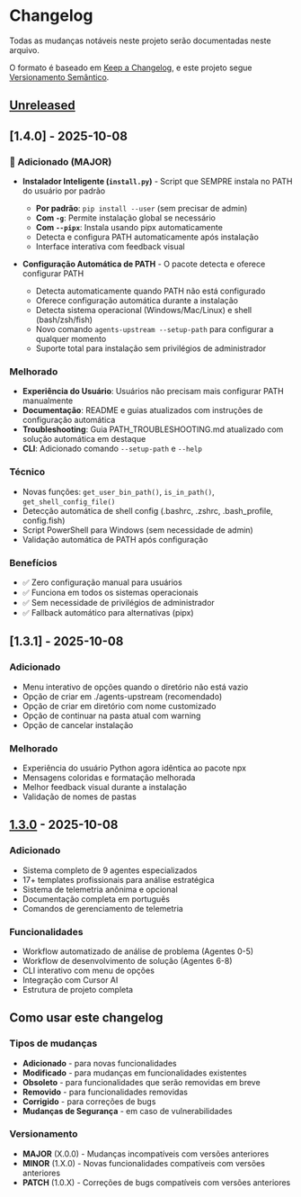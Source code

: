 # Changelog

Todas as mudanças notáveis neste projeto serão documentadas neste arquivo.

O formato é baseado em [Keep a Changelog](https://keepachangelog.com/pt-BR/1.0.0/),
e este projeto segue [Versionamento Semântico](https://semver.org/lang/pt-BR/).

## [Unreleased]

## [1.4.0] - 2025-10-08

### 🎉 Adicionado (MAJOR)
- **Instalador Inteligente (`install.py`)** - Script que SEMPRE instala no PATH do usuário por padrão
  - **Por padrão**: `pip install --user` (sem precisar de admin)
  - **Com `-g`**: Permite instalação global se necessário
  - **Com `--pipx`**: Instala usando pipx automaticamente
  - Detecta e configura PATH automaticamente após instalação
  - Interface interativa com feedback visual
  
- **Configuração Automática de PATH** - O pacote detecta e oferece configurar PATH
  - Detecta automaticamente quando PATH não está configurado
  - Oferece configuração automática durante a instalação
  - Detecta sistema operacional (Windows/Mac/Linux) e shell (bash/zsh/fish)
  - Novo comando `agents-upstream --setup-path` para configurar a qualquer momento
  - Suporte total para instalação sem privilégios de administrador

### Melhorado
- **Experiência do Usuário**: Usuários não precisam mais configurar PATH manualmente
- **Documentação**: README e guias atualizados com instruções de configuração automática
- **Troubleshooting**: Guia PATH_TROUBLESHOOTING.md atualizado com solução automática em destaque
- **CLI**: Adicionado comando `--setup-path` e `--help`

### Técnico
- Novas funções: `get_user_bin_path()`, `is_in_path()`, `get_shell_config_file()`
- Detecção automática de shell config (.bashrc, .zshrc, .bash_profile, config.fish)
- Script PowerShell para Windows (sem necessidade de admin)
- Validação automática de PATH após configuração

### Benefícios
- ✅ Zero configuração manual para usuários
- ✅ Funciona em todos os sistemas operacionais
- ✅ Sem necessidade de privilégios de administrador
- ✅ Fallback automático para alternativas (pipx)

## [1.3.1] - 2025-10-08

### Adicionado
- Menu interativo de opções quando o diretório não está vazio
- Opção de criar em ./agents-upstream (recomendado)
- Opção de criar em diretório com nome customizado
- Opção de continuar na pasta atual com warning
- Opção de cancelar instalação

### Melhorado
- Experiência do usuário Python agora idêntica ao pacote npx
- Mensagens coloridas e formatação melhorada
- Melhor feedback visual durante a instalação
- Validação de nomes de pastas

## [1.3.0] - 2025-10-08

### Adicionado
- Sistema completo de 9 agentes especializados
- 17+ templates profissionais para análise estratégica
- Sistema de telemetria anônima e opcional
- Documentação completa em português
- Comandos de gerenciamento de telemetria

### Funcionalidades
- Workflow automatizado de análise de problema (Agentes 0-5)
- Workflow de desenvolvimento de solução (Agentes 6-8)
- CLI interativo com menu de opções
- Integração com Cursor AI
- Estrutura de projeto completa

## Como usar este changelog

### Tipos de mudanças

- **Adicionado** - para novas funcionalidades
- **Modificado** - para mudanças em funcionalidades existentes
- **Obsoleto** - para funcionalidades que serão removidas em breve
- **Removido** - para funcionalidades removidas
- **Corrigido** - para correções de bugs
- **Mudanças de Segurança** - em caso de vulnerabilidades

### Versionamento

- **MAJOR** (X.0.0) - Mudanças incompatíveis com versões anteriores
- **MINOR** (1.X.0) - Novas funcionalidades compatíveis com versões anteriores
- **PATCH** (1.0.X) - Correções de bugs compatíveis com versões anteriores

[Unreleased]: https://github.com/seu-usuario/agents-upstream/compare/v1.3.0...HEAD
[1.3.0]: https://github.com/seu-usuario/agents-upstream/releases/tag/v1.3.0

